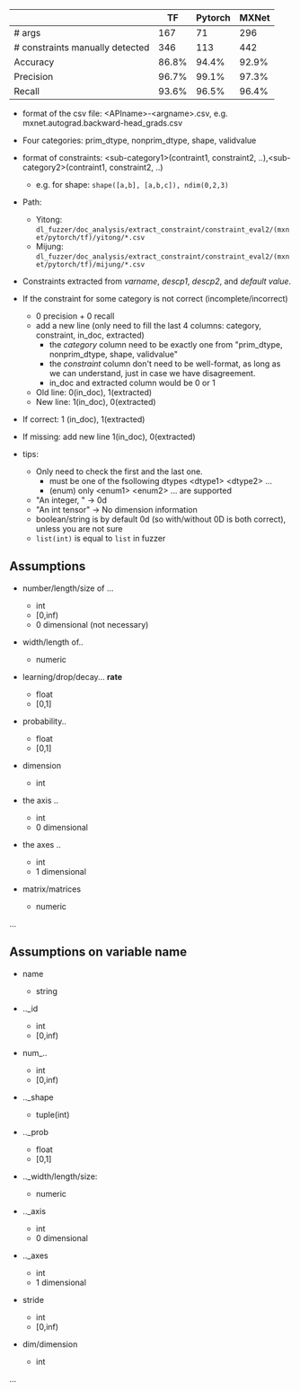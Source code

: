 |                                 | TF    | Pytorch | MXNet |
|---------------------------------|-------|---------|-------|
| # args                          | 167   | 71      | 296   |
| # constraints manually detected | 346   | 113     | 442   |
| Accuracy                        | 86.8% | 94.4%   | 92.9% |
| Precision                       | 96.7% | 99.1%   | 97.3% |
| Recall                          | 93.6% | 96.5%   | 96.4% |


- format of the csv file: <APIname\>-<argname\>.csv, e.g. mxnet.autograd.backward-head_grads.csv

- Four categories: prim_dtype, nonprim_dtype, shape, validvalue

- format of constraints: <sub-category1\>(contraint1, constraint2, ..),<sub-category2\>(contraint1, constraint2, ..)
    - e.g. for shape: `shape([a,b], [a,b,c]), ndim(0,2,3)`

- Path: 
    - Yitong: `dl_fuzzer/doc_analysis/extract_constraint/constraint_eval2/(mxnet/pytorch/tf)/yitong/*.csv`
    - Mijung: `dl_fuzzer/doc_analysis/extract_constraint/constraint_eval2/(mxnet/pytorch/tf)/mijung/*.csv`

- Constraints extracted from *varname*, *descp1*, *descp2*, and *default value*.


- If the constraint for some category is not correct (incomplete/incorrect)
    - 0 precision + 0 recall
    - add a new line (only need to fill the last 4 columns: category, constraint, in_doc, extracted)
        - the *category* column need to be exactly one from "prim_dtype, nonprim_dtype, shape, validvalue"
        - the *constraint* column don't need to be well-format, as long as we can understand, just in case we have disagreement.
        - in_doc and extracted column would be 0 or 1
    - Old line: 0(in_doc), 1(extracted) 
    - New line: 1(in_doc), 0(extracted) 


- If correct: 1 (in_doc), 1(extracted)
- If missing: add new line 1(in_doc), 0(extracted) 





- tips:
  
    - Only need to check the first and the last one.
        - must be one of the fsollowing dtypes <dtype1\> <dtype2\> ...
        - (enum) only <enum1\> <enum2\> ... are supported
    - "An integer, " -> 0d 
    - "An int tensor" -> No dimension information
    - boolean/string is by default 0d (so with/without 0D is both correct), unless you are not sure
    - `list(int)` is equal to `list` in fuzzer

    


## Assumptions

- number/length/size of ... 
    - int
    - [0,inf)
    - 0 dimensional (not necessary)

- width/length of.. 
    - numeric

- learning/drop/decay... **rate** 
    - float
    - [0,1]

- probability..
    - float
    - [0,1]

- dimension 
    - int


- the axis .. 
    - int
    - 0 dimensional

- the axes ..
    - int
    - 1 dimensional
    
    
    
- matrix/matrices

    - numeric

...


## Assumptions on variable name

- name
    - string

- .._id
    - int
    - [0,inf)

- num_..
    - int
    - [0,inf)

- .._shape
    - tuple(int)

- .._prob
    - float
    - [0,1]

- .._width/length/size:
    - numeric


- .._axis 
    - int
    - 0 dimensional

- .._axes
    - int
    - 1 dimensional


- stride
    - int
    - [0,inf)


- dim/dimension
    - int
    

...
